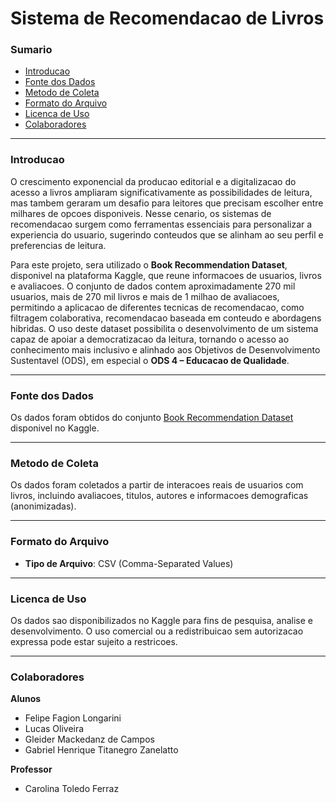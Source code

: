 # Sistema de Recomendacao de Livros

### Sumario
- [Introducao](#introducao)
- [Fonte dos Dados](#fonte-dos-dados)
- [Metodo de Coleta](#metodo-de-coleta)
- [Formato do Arquivo](#formato-do-arquivo)
- [Licenca de Uso](#licenca-de-uso)
- [Colaboradores](#colaboradores)

---

### Introducao

O crescimento exponencial da producao editorial e a digitalizacao do acesso a livros ampliaram significativamente as possibilidades de leitura, mas tambem geraram um desafio para leitores que precisam escolher entre milhares de opcoes disponiveis. Nesse cenario, os sistemas de recomendacao surgem como ferramentas essenciais para personalizar a experiencia do usuario, sugerindo conteudos que se alinham ao seu perfil e preferencias de leitura.

Para este projeto, sera utilizado o **Book Recommendation Dataset**, disponivel na plataforma Kaggle, que reune informacoes de usuarios, livros e avaliacoes. O conjunto de dados contem aproximadamente 270 mil usuarios, mais de 270 mil livros e mais de 1 milhao de avaliacoes, permitindo a aplicacao de diferentes tecnicas de recomendacao, como filtragem colaborativa, recomendacao baseada em conteudo e abordagens hibridas. O uso deste dataset possibilita o desenvolvimento de um sistema capaz de apoiar a democratizacao da leitura, tornando o acesso ao conhecimento mais inclusivo e alinhado aos Objetivos de Desenvolvimento Sustentavel (ODS), em especial o **ODS 4 – Educacao de Qualidade**.

---

### Fonte dos Dados

Os dados foram obtidos do conjunto [Book Recommendation Dataset](https://www.kaggle.com/datasets/arashnic/book-recommendation-dataset) disponivel no Kaggle.

---

### Metodo de Coleta

Os dados foram coletados a partir de interacoes reais de usuarios com livros, incluindo avaliacoes, titulos, autores e informacoes demograficas (anonimizadas).

---

### Formato do Arquivo

- **Tipo de Arquivo**: CSV (Comma-Separated Values)

---

### Licenca de Uso

Os dados sao disponibilizados no Kaggle para fins de pesquisa, analise e desenvolvimento. O uso comercial ou a redistribuicao sem autorizacao expressa pode estar sujeito a restricoes.

---

### Colaboradores

**Alunos**  
- Felipe Fagion Longarini  
- Lucas Oliveira  
- Gleider Mackedanz de Campos  
- Gabriel Henrique Titanegro Zanelatto  

**Professor**  
- Carolina Toledo Ferraz
